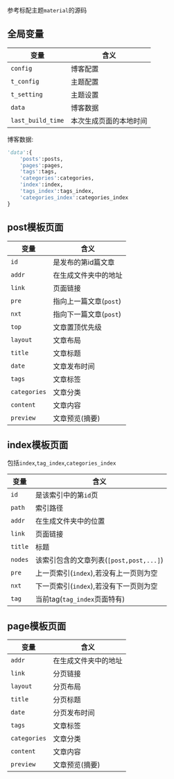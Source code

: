 参考标配主题`material`的源码

## 全局变量

|变量|含义|
|-|-|
|`config`|博客配置|
|`t_config`|主题配置|
|`t_setting`|主题设置|
|`data`|博客数据|
|`last_build_time`|本次生成页面的本地时间|

博客数据:

```python
'data':{
    'posts':posts,
    'pages':pages,
    'tags':tags,
    'categories':categories,
    'index':index,
    'tags_index':tags_index,
    'categories_index':categories_index
}
```

## post模板页面

|变量|含义|
|-|-|
|`id`|是发布的第id篇文章|
|`addr`|在生成文件夹中的地址|
|`link`|页面链接|
|`pre`|指向上一篇文章(`post`)|
|`nxt`|指向下一篇文章(`post`)|
|`top`|文章置顶优先级|
|`layout`|文章布局|
|`title`|文章标题|
|`date`|文章发布时间|
|`tags`|文章标签|
|`categories`|文章分类|
|`content`|文章内容|
|`preview`|文章预览(摘要)|

## index模板页面

包括`index`,`tag_index`,`categories_index`

|变量|含义|
|-|-|
|`id`|是该索引中的第`id`页|
|`path`|索引路径|
|`addr`|在生成文件夹中的位置|
|`link`|页面链接|
|`title`|标题|
|`nodes`|该索引包含的文章列表(`[post,post,...]`)|
|`pre`|上一页索引(`index`),若没有上一页则为空|
|`nxt`|下一页索引(`index`),若没有下一页则为空|
|`tag`|当前tag(`tag_index`页面特有)|

## page模板页面

|变量|含义|
|-|-|
|`addr`|在生成文件夹中的地址|
|`link`|分页链接|
|`layout`|分页布局|
|`title`|分页标题|
|`date`|分页发布时间|
|`tags`|文章标签|
|`categories`|文章分类|
|`content`|文章内容|
|`preview`|文章预览(摘要)|